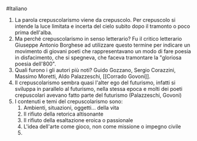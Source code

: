 #Italiano 
1. La parola crepuscolarismo viene da crepuscolo. Per crepuscolo si intende la luce limitata e incerta del cielo subito dopo il tramonto o poco prima dell'alba.
2. Ma perché crepuscolarismo in senso letterario? Fu il critico letterario Giuseppe Antonio Borghese ad utilizzare questo termine per indicare un movimento di giovani poeti che rappresentavano un modo di fare poesia in disfacimento, che si spegneva, che faceva tramontare la "gloriosa poesia dell'800".
3. Quali furono i gli autori più noti? Guido Gozzano, Sergio Corazzini, Massimo Moretti, Aldo Palazzeschi, [[Corrado Govoni]].
4. Il crepuscolarismo sembra quasi l'alter ego del futurismo, infatti si sviluppa in parallelo al futurismo, nella stessa epoca e molti dei poeti crepuscolari avevano fatto parte del futurismo (Palazzeschi, Govoni)
5. I contenuti e temi del crepuscolarismo sono:
	1. Ambienti, situazioni, oggetti… della vita
	2. Il rifiuto della retorica altisonante
	3. Il rifiuto della esaltazione eroica o passionale
	4. L'idea dell'arte come gioco, non come missione o impegno civile
	5. 